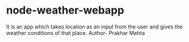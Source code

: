 # node-weather-webapp
It is an app which takes location as an input from the user and gives the weather conditions of that place.
Author- Prakhar Mehta
